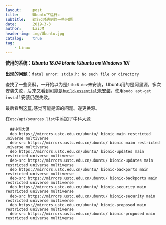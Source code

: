 ```yaml
---
layout:		post
title:		Ubuntu下运行c
subtitle:	运行c时遇到的一些问题
date:		2019-3-3
author:		LaiJM
header-img:	img/Ubuntu.jpg
catalog:	true
tag:
    - Linux
---
```


**使用的系统**：___Ubuntu 18.04 bionic [Ubuntu on Windows 10]___

**出现的问题**：`fatal error: stdio.h: No such file or directory`

查找了一些资料，一开始以为是`libc6-dev`未安装，Ubuntu用的是阿里源，多次安装失败，后来又看到[可能是`build-essential`未安装](https://bbs.csdn.net/topics/330041660)，使用`sudo apt-get install`安装仍然失败。

最后看到[这篇](http://www.cnblogs.com/zhawj159753/p/3984629.html),感觉可能是源的问题。遂更换源。

在`etc/apt/sources.list`中添加了中科大源

``` linux
  ##中科大源
  deb https://mirrors.ustc.edu.cn/ubuntu/ bionic main restricted universe multiverse
  deb-src https://mirrors.ustc.edu.cn/ubuntu/ bionic main restricted universe multiverse
  deb https://mirrors.ustc.edu.cn/ubuntu/ bionic-updates main restricted universe multiverse
  deb-src https://mirrors.ustc.edu.cn/ubuntu/ bionic-updates main restricted universe multiverse
  deb https://mirrors.ustc.edu.cn/ubuntu/ bionic-backports main restricted universe multiverse
  deb-src https://mirrors.ustc.edu.cn/ubuntu/ bionic-backports main restricted universe multiverse
  deb https://mirrors.ustc.edu.cn/ubuntu/ bionic-security main restricted universe multiverse
  deb-src https://mirrors.ustc.edu.cn/ubuntu/ bionic-security main restricted universe multiverse
  deb https://mirrors.ustc.edu.cn/ubuntu/ bionic-proposed main restricted universe multiverse
  deb-src https://mirrors.ustc.edu.cn/ubuntu/ bionic-proposed main restricted universe multiverse
```